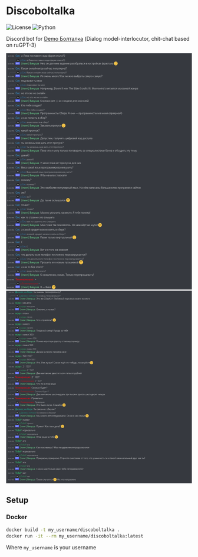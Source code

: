 # Discoboltalka

![License](https://img.shields.io/badge/license-MIT-green) ![Python](https://img.shields.io/badge/Python-3.10+-blue.svg)

Discord bot for [Demo Болталка](https://sbercloud.ru/ru/datahub/rugpt3family/demo-boltalka)
(Dialog model-interlocutor, chit-chat based on ruGPT-3)

![Preview 1](images/preview_1.png)
![Preview 2](images/preview_2.png)

## Setup

### Docker

```sh
docker build -t my_username/discoboltalka .
docker run -it --rm my_username/discoboltalka:latest
```
Where `my_username` is your username
